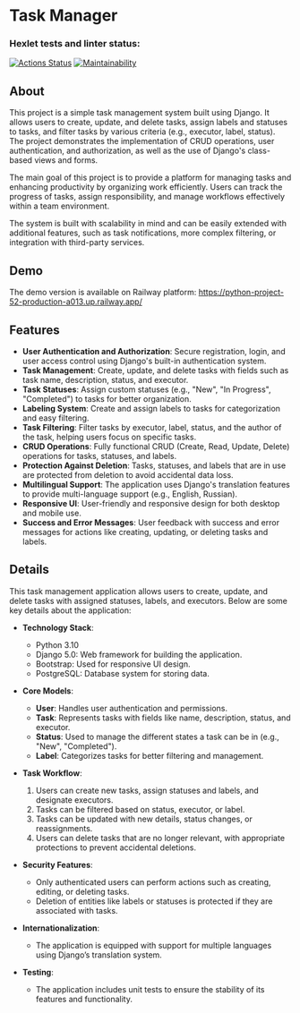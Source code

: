 # Task Manager

### Hexlet tests and linter status:
[![Actions Status](https://github.com/SvamiBog/python-project-52/actions/workflows/hexlet-check.yml/badge.svg)](https://github.com/SvamiBog/python-project-52/actions)
[![Maintainability](https://api.codeclimate.com/v1/badges/2fbf38fc875542473abe/maintainability)](https://codeclimate.com/github/SvamiBog/python-project-52/maintainability)


## About

This project is a simple task management system built using Django. It allows users to create, update, and delete tasks, assign labels and statuses to tasks, and filter tasks by various criteria (e.g., executor, label, status). The project demonstrates the implementation of CRUD operations, user authentication, and authorization, as well as the use of Django's class-based views and forms.

The main goal of this project is to provide a platform for managing tasks and enhancing productivity by organizing work efficiently. Users can track the progress of tasks, assign responsibility, and manage workflows effectively within a team environment.

The system is built with scalability in mind and can be easily extended with additional features, such as task notifications, more complex filtering, or integration with third-party services.


## Demo

The demo version is available on Railway platform: https://python-project-52-production-a013.up.railway.app/

## Features

- **User Authentication and Authorization**: Secure registration, login, and user access control using Django's built-in authentication system.
- **Task Management**: Create, update, and delete tasks with fields such as task name, description, status, and executor.
- **Task Statuses**: Assign custom statuses (e.g., "New", "In Progress", "Completed") to tasks for better organization.
- **Labeling System**: Create and assign labels to tasks for categorization and easy filtering.
- **Task Filtering**: Filter tasks by executor, label, status, and the author of the task, helping users focus on specific tasks.
- **CRUD Operations**: Fully functional CRUD (Create, Read, Update, Delete) operations for tasks, statuses, and labels.
- **Protection Against Deletion**: Tasks, statuses, and labels that are in use are protected from deletion to avoid accidental data loss.
- **Multilingual Support**: The application uses Django's translation features to provide multi-language support (e.g., English, Russian).
- **Responsive UI**: User-friendly and responsive design for both desktop and mobile use.
- **Success and Error Messages**: User feedback with success and error messages for actions like creating, updating, or deleting tasks and labels.


## Details

This task management application allows users to create, update, and delete tasks with assigned statuses, labels, and executors. Below are some key details about the application:

- **Technology Stack**:
  - Python 3.10
  - Django 5.0: Web framework for building the application.
  - Bootstrap: Used for responsive UI design.
  - PostgreSQL: Database system for storing data.
  
- **Core Models**:
  - **User**: Handles user authentication and permissions.
  - **Task**: Represents tasks with fields like name, description, status, and executor.
  - **Status**: Used to manage the different states a task can be in (e.g., "New", "Completed").
  - **Label**: Categorizes tasks for better filtering and management.

- **Task Workflow**:
  1. Users can create new tasks, assign statuses and labels, and designate executors.
  2. Tasks can be filtered based on status, executor, or label.
  3. Tasks can be updated with new details, status changes, or reassignments.
  4. Users can delete tasks that are no longer relevant, with appropriate protections to prevent accidental deletions.

- **Security Features**:
  - Only authenticated users can perform actions such as creating, editing, or deleting tasks.
  - Deletion of entities like labels or statuses is protected if they are associated with tasks.
  
- **Internationalization**:
  - The application is equipped with support for multiple languages using Django’s translation system.
  
- **Testing**:
  - The application includes unit tests to ensure the stability of its features and functionality.

